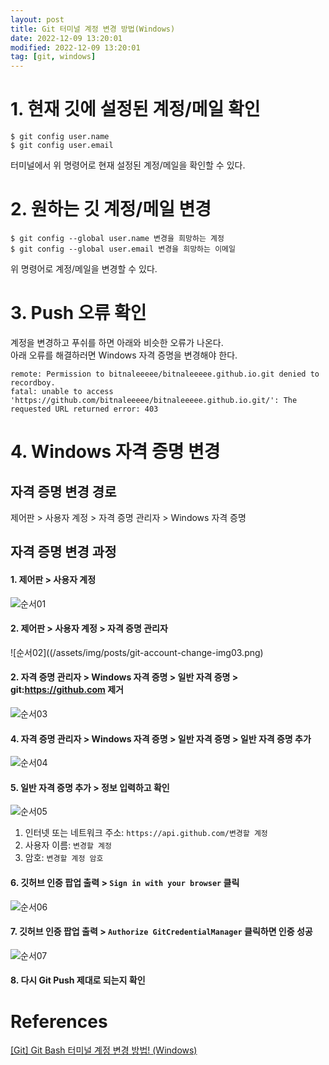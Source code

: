 ```yaml
---
layout: post
title: Git 터미널 계정 변경 방법(Windows)
date: 2022-12-09 13:20:01
modified: 2022-12-09 13:20:01
tag: [git, windows]
---
```


# 1. 현재 깃에 설정된 계정/메일 확인
```
$ git config user.name
$ git config user.email
```
터미널에서 위 명령어로 현재 설정된 계정/메일을 확인할 수 있다.

# 2. 원하는 깃 계정/메일 변경
```
$ git config --global user.name 변경을 희망하는 계정
$ git config --global user.email 변경을 희망하는 이메일
```
위 명령어로 계정/메일을 변경할 수 있다.

# 3. Push 오류 확인
계정을 변경하고 푸쉬를 하면 아래와 비슷한 오류가 나온다.  
아래 오류를 해결하러면 Windows 자격 증명을 변경해야 한다.
```
remote: Permission to bitnaleeeee/bitnaleeeee.github.io.git denied to recordboy.
fatal: unable to access 'https://github.com/bitnaleeeee/bitnaleeeee.github.io.git/': The requested URL returned error: 403
```

# 4. Windows 자격 증명 변경
## 자격 증명 변경 경로
제어판 > 사용자 계정 > 자격 증명 관리자 > Windows 자격 증명

## 자격 증명 변경 과정
#### 1. 제어판 > 사용자 계정
![순서01](/assets/img/posts/git-account-change-img01.png)

#### 2. 제어판 > 사용자 계정 > 자격 증명 관리자
![순서02]((/assets/img/posts/git-account-change-img03.png)

#### 2. 자격 증명 관리자 > Windows 자격 증명 > 일반 자격 증명 > git:https://github.com 제거
![순서03](/assets/img/posts/git-account-change-img04.png)

#### 4. 자격 증명 관리자 > Windows 자격 증명 > 일반 자격 증명 > 일반 자격 증명 추가
![순서04](/assets/img/posts/git-account-change-img04.png)

#### 5. 일반 자격 증명 추가 > 정보 입력하고 확인
![순서05](/assets/img/posts/git-account-change-img05.png)

1. 인터넷 또는 네트워크 주소: `https://api.github.com/변경할 계정`
2. 사용자 이름: `변경할 계정`
3. 암호: `변경할 계정 암호`

#### 6. 깃허브 인증 팝업 출력 > `Sign in with your browser` 클릭
![순서06](/assets/img/posts/git-account-change-img06.png)

#### 7. 깃허브 인증 팝업 출력 > `Authorize GitCredentialManager` 클릭하면 인증 성공
![순서07](/assets/img/posts/git-account-change-img07.png)

#### 8. 다시 Git Push 제대로 되는지 확인

# References
[[Git] Git Bash 터미널 계정 변경 방법! (Windows)](https://somjang.tistory.com/entry/Git-Git-Bash-터미널-계정-변경-방법)

<style>
.page-content img {
    border: 1px solid #ccc;
}
</style>